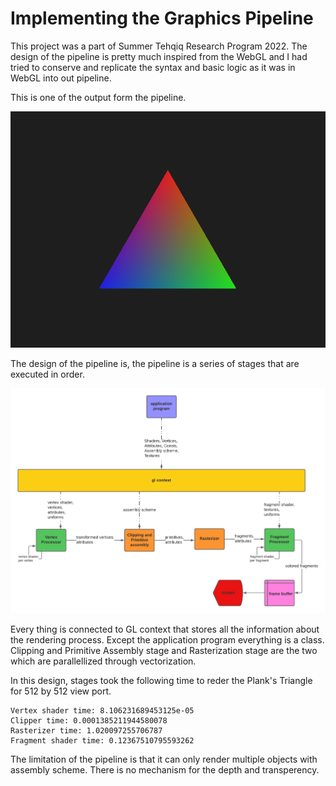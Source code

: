 # Implementing the Graphics Pipeline

This project was a part of Summer Tehqiq Research Program 2022. The design of the pipeline is pretty much inspired from the WebGL and I had tried to conserve and replicate the syntax and basic logic as it was in WebGL into out pipeline.

This is one of the output form the pipeline.

<p align="center">
<img src="output/tricolor-triangle.png" alt="Plank's Triangle"/>
</p>

The design of the pipeline is, the pipeline is a series of stages that are executed in order.

<p align="center">
<img src="pipeline-design.png" alt="Pipeline's design"/>
</p>

Every thing is connected to GL context that stores all the information about the rendering process. Except the application program everything is a class. Clipping and Primitive Assembly stage and Rasterization stage are the two which are parallellized through vectorization.

In this design, stages took the following time to reder the Plank's Triangle for 512 by 512 view port.

```
Vertex shader time: 8.106231689453125e-05
Clipper time: 0.0001385211944580078
Rasterizer time: 1.020097255706787
Fragment shader time: 0.12367510795593262
```

The limitation of the pipeline is that it can only render multiple objects with assembly scheme. There is no mechanism for the depth and transperency.
